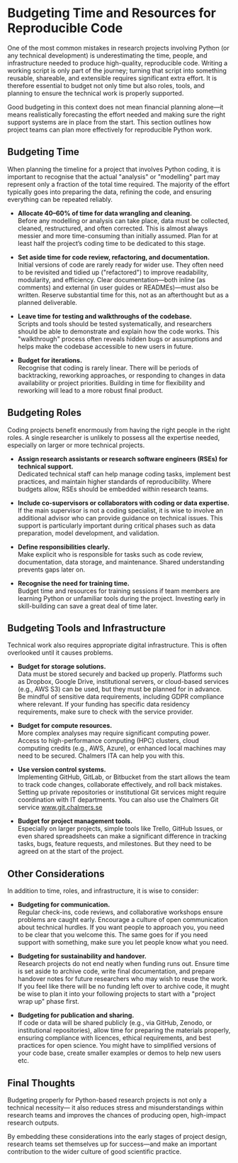 # Budgeting Time and Resources for Reproducible Code

One of the most common mistakes in research projects involving Python (or any technical development) is underestimating the time, people, and infrastructure needed to produce high-quality, reproducible code. Writing a working script is only part of the journey; turning that script into something reusable, shareable, and extensible requires significant extra effort. It is therefore essential to budget not only time but also roles, tools, and planning to ensure the technical work is properly supported.

Good budgeting in this context does not mean financial planning alone—it means realistically forecasting the effort needed and making sure the right support systems are in place from the start. This section outlines how project teams can plan more effectively for reproducible Python work.

## Budgeting Time

When planning the timeline for a project that involves Python coding, it is important to recognise that the actual "analysis" or "modelling" part may represent only a fraction of the total time required. The majority of the effort typically goes into preparing the data, refining the code, and ensuring everything can be repeated reliably.

- **Allocate 40–60% of time for data wrangling and cleaning.**  
  Before any modelling or analysis can take place, data must be collected, cleaned, restructured, and often corrected. This is almost always messier and more time-consuming than initially assumed. Plan for at least half the project’s coding time to be dedicated to this stage.

- **Set aside time for code review, refactoring, and documentation.**  
  Initial versions of code are rarely ready for wider use. They often need to be revisited and tidied up ("refactored") to improve readability, modularity, and efficiency. Clear documentation—both inline (as comments) and external (in user guides or READMEs)—must also be written. Reserve substantial time for this, not as an afterthought but as a planned deliverable.

- **Leave time for testing and walkthroughs of the codebase.**  
  Scripts and tools should be tested systematically, and researchers should be able to demonstrate and explain how the code works. This "walkthrough" process often reveals hidden bugs or assumptions and helps make the codebase accessible to new users in future.

- **Budget for iterations.**  
  Recognise that coding is rarely linear. There will be periods of backtracking, reworking approaches, or responding to changes in data availability or project priorities. Building in time for flexibility and reworking will lead to a more robust final product.

## Budgeting Roles

Coding projects benefit enormously from having the right people in the right roles. A single researcher is unlikely to possess all the expertise needed, especially on larger or more technical projects.

- **Assign research assistants or research software engineers (RSEs) for technical support.**  
  Dedicated technical staff can help manage coding tasks, implement best practices, and maintain higher standards of reproducibility. Where budgets allow, RSEs should be embedded within research teams.

- **Include co-supervisors or collaborators with coding or data expertise.**  
  If the main supervisor is not a coding specialist, it is wise to involve an additional advisor who can provide guidance on technical issues. This support is particularly important during critical phases such as data preparation, model development, and validation.

- **Define responsibilities clearly.**  
  Make explicit who is responsible for tasks such as code review, documentation, data storage, and maintenance. Shared understanding prevents gaps later on.

- **Recognise the need for training time.**  
  Budget time and resources for training sessions if team members are learning Python or unfamiliar tools during the project. Investing early in skill-building can save a great deal of time later.

## Budgeting Tools and Infrastructure

Technical work also requires appropriate digital infrastructure. This is often overlooked until it causes problems.

- **Budget for storage solutions.**  
  Data must be stored securely and backed up properly. Platforms such as Dropbox, Google Drive, institutional servers, or cloud-based services (e.g., AWS S3) can be used, but they must be planned for in advance. Be mindful of sensitive data requirements, including GDPR compliance where relevant. If your funding has specific data residency requirements, make sure to check with the service provider.

- **Budget for compute resources.**  
  More complex analyses may require significant computing power. Access to high-performance computing (HPC) clusters, cloud computing credits (e.g., AWS, Azure), or enhanced local machines may need to be secured. Chalmers ITA can help you with this.

- **Use version control systems.**  
  Implementing GitHub, GitLab, or Bitbucket from the start allows the team to track code changes, collaborate effectively, and roll back mistakes. Setting up private repositories or institutional Git services might require coordination with IT departments. You can also use the Chalmers Git service www.git.chalmers.se

- **Budget for project management tools.**  
  Especially on larger projects, simple tools like Trello, GitHub Issues, or even shared spreadsheets can make a significant difference in tracking tasks, bugs, feature requests, and milestones. But they need to be agreed on at the start of the project.


## Other Considerations

In addition to time, roles, and infrastructure, it is wise to consider:

- **Budgeting for communication.**  
  Regular check-ins, code reviews, and collaborative workshops ensure problems are caught early. Encourage a culture of open communication about technical hurdles. If you want people to approach you, you need to be clear that you welcome this. The same goes for if you need support with something, make sure you let people know what you need.

- **Budgeting for sustainability and handover.**  
  Research projects do not end neatly when funding runs out. Ensure time is set aside to archive code, write final documentation, and prepare handover notes for future researchers who may wish to reuse the work. If you feel like there will be no funding left over to archive code, it mught be wise to plan it into your following projects to start with a "project wrap up" phase first.

- **Budgeting for publication and sharing.**  
  If code or data will be shared publicly (e.g., via GitHub, Zenodo, or institutional repositories), allow time for preparing the materials properly, ensuring compliance with licences, ethical requirements, and best practices for open science. You might have to simplified versions of your code base, create smaller examples or demos to help new users etc.

## Final Thoughts

Budgeting properly for Python-based research projects is not only a technical necessity— it also reduces stress and misunderstandings within research teams and improves the chances of producing open, high-impact research outputs.

By embedding these considerations into the early stages of project design, research teams set themselves up for success—and make an important contribution to the wider culture of good scientific practice.

